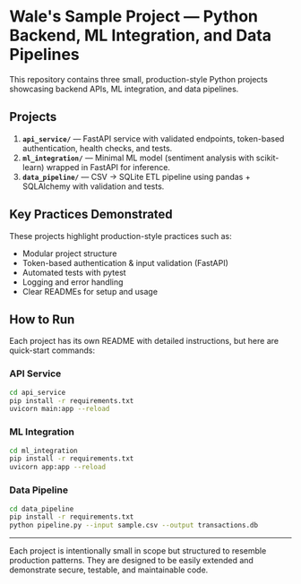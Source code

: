 # Wale's Sample Project — Python Backend, ML Integration, and Data Pipelines

This repository contains three small, production-style Python projects showcasing backend APIs, ML integration, and data pipelines.

## Projects

1. **`api_service/`** — FastAPI service with validated endpoints, token-based authentication, health checks, and tests.
2. **`ml_integration/`** — Minimal ML model (sentiment analysis with scikit-learn) wrapped in FastAPI for inference.
3. **`data_pipeline/`** — CSV → SQLite ETL pipeline using pandas + SQLAlchemy with validation and tests.

## Key Practices Demonstrated

These projects highlight production-style practices such as:

- Modular project structure
- Token-based authentication & input validation (FastAPI)
- Automated tests with pytest
- Logging and error handling
- Clear READMEs for setup and usage

## How to Run

Each project has its own README with detailed instructions, but here are quick-start commands:

### API Service

```bash
cd api_service
pip install -r requirements.txt
uvicorn main:app --reload
```

### ML Integration

```bash
cd ml_integration
pip install -r requirements.txt
uvicorn app:app --reload
```

### Data Pipeline

```bash
cd data_pipeline
pip install -r requirements.txt
python pipeline.py --input sample.csv --output transactions.db
```

---

Each project is intentionally small in scope but structured to resemble production patterns.
They are designed to be easily extended and demonstrate secure, testable, and maintainable code.

